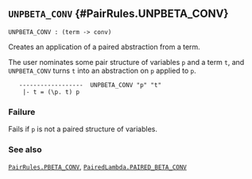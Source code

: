 ## `UNPBETA_CONV` {#PairRules.UNPBETA_CONV}


```
UNPBETA_CONV : (term -> conv)
```



Creates an application of a paired abstraction from a term.


The user nominates some pair structure of variables `p` and a term `t`,
and `UNPBETA_CONV` turns `t` into an abstraction on `p` applied to `p`.
    
       ------------------  UNPBETA_CONV "p" "t"
        |- t = (\p. t) p
    



### Failure

Fails if `p` is not a paired structure of variables.

### See also

[`PairRules.PBETA_CONV`](#PairRules.PBETA_CONV), [`PairedLambda.PAIRED_BETA_CONV`](#PairedLambda.PAIRED_BETA_CONV)

